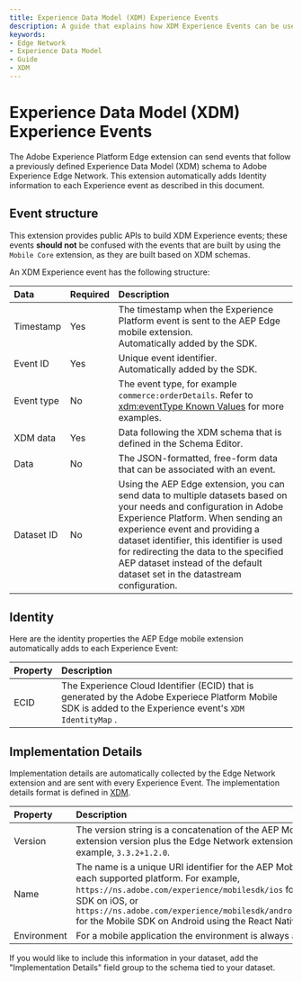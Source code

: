 ```yaml
---
title: Experience Data Model (XDM) Experience Events
description: A guide that explains how XDM Experience Events can be used with the Adobe Experience Platform Edge Network extension.
keywords:
- Edge Network
- Experience Data Model
- Guide
- XDM
---
```


# Experience Data Model (XDM) Experience Events

The Adobe Experience Platform Edge extension can send events that follow a previously defined Experience Data Model (XDM) schema to Adobe Experience Edge Network. This extension automatically adds Identity information to each Experience event as described in this document.

## Event structure

<InlineAlert variant="info" slots="text"/>

This extension provides public APIs to build XDM Experience events; these events **should not** be confused with the events that are built by using the `Mobile Core` extension, as they are built based on XDM schemas.

An XDM Experience event has the following structure:

| Data | Required | Description |
| :--- | :------- | :--- |
| Timestamp | Yes | The timestamp when the Experience Platform event is sent to the AEP Edge mobile extension. <br /> Automatically added by the SDK. |
| Event ID | Yes | Unique event identifier. <br /> Automatically added by the SDK. |
| Event type | No | The event type, for example `commerce:orderDetails`. Refer to [xdm:eventType Known Values](https://github.com/adobe/xdm/blob/master/docs/reference/classes/experienceevent.schema.md#xdmeventtype-known-values) for more examples. |
| XDM data | Yes | Data following the XDM schema that is defined in the Schema Editor. |
| Data | No | The JSON-formatted, free-form data that can be associated with an event. |
| Dataset ID | No | Using the AEP Edge extension, you can send data to multiple datasets based on your needs and configuration in Adobe Experience Platform. When sending an experience event and providing a dataset identifier, this identifier is used for redirecting the data to the specified AEP dataset instead of the default dataset set in the datastream configuration. |

## Identity

Here are the identity properties the AEP Edge mobile extension automatically adds to each Experience Event:

| Property | Description |
| :--- | :--- |
| ECID | The Experience Cloud Identifier (ECID)  that is generated by the Adobe Experiece Platform Mobile SDK is added to the Experience event's `XDM IdentityMap` . |

## Implementation Details

Implementation details are automatically collected by the Edge Network extension and are sent with every Experience Event. The implementation details format is defined in [XDM](https://github.com/adobe/xdm/blob/master/components/datatypes/industry-verticals/implementationdetails.schema.json).

| Property | Description |
| :--- | :--- |
| Version | The version string is a concatenation of the AEP Mobile Core extension version plus the Edge Network extension version. For example, `3.3.2+1.2.0`. |
| Name | The name is a unique URI identifier for the AEP Mobile SDK on each supported platform. For example, `https://ns.adobe.com/experience/mobilesdk/ios` for the Mobile SDK on iOS, or `https://ns.adobe.com/experience/mobilesdk/android/reactnative` for the Mobile SDK on Android using the React Native wrapper. |
| Environment | For a mobile application the environment is always `app`.|

If you would like to include this information in your dataset, add the "Implementation Details" field group to the schema tied to your dataset.
